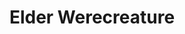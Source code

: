 ---
title: "Elder Werecreature"
canonical: "skill/werecreature-x"
lists:
    - essence-creature-loresheets
tier: 3
prerequisites: ["werecreature-x/2"]
replacement: true
ladder: "werecreature"
---